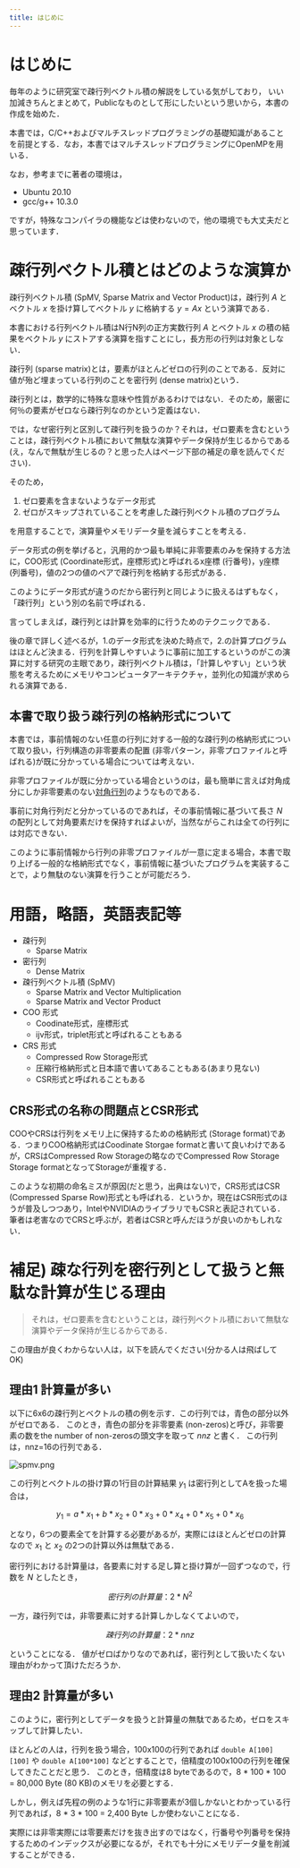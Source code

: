 ```yaml
---
title: はじめに
---
```


# はじめに
毎年のように研究室で疎行列ベクトル積の解説をしている気がしており， いい加減きちんとまとめて，Publicなものとして形にしたいという思いから，本書の作成を始めた．

本書では，C/C++およびマルチスレッドプログラミングの基礎知識があることを前提とする．なお，本書ではマルチスレッドプログラミングにOpenMPを用いる．

なお，参考までに著者の環境は，

- Ubuntu 20.10
- gcc/g++ 10.3.0

ですが，特殊なコンパイラの機能などは使わないので，他の環境でも大丈夫だと思っています．

# 疎行列ベクトル積とはどのような演算か
疎行列ベクトル積 (SpMV, Sparse Matrix and Vector Product)は，疎行列 $A$ とベクトル $x$ を掛け算してベクトル $y$ に格納する $y = Ax$ という演算である．

本書における行列ベクトル積はN行N列の正方実数行列 $A$ とベクトル $x$ の積の結果をベクトル $y$ にストアする演算を指すことにし，長方形の行列は対象としない．

疎行列 (sparse matrix)とは，要素がほとんどゼロの行列のことである．反対に値が殆ど埋まっている行列のことを密行列 (dense matrix)という．

疎行列とは，数学的に特殊な意味や性質があるわけではない．そのため，厳密に何％の要素がゼロなら疎行列なのかという定義はない．

では，なぜ密行列と区別して疎行列を扱うのか？それは，ゼロ要素を含むということは，疎行列ベクトル積において無駄な演算やデータ保持が生じるからである (え，なんで無駄が生じるの？と思った人はページ下部の補足の章を読んでください)．

そのため，
1. ゼロ要素を含まないようなデータ形式
1. ゼロがスキップされていることを考慮した疎行列ベクトル積のプログラム

を用意することで，演算量やメモリデータ量を減らすことを考える．

データ形式の例を挙げると，汎用的かつ最も単純に非零要素のみを保持する方法に，COO形式 (Coordinate形式，座標形式)と呼ばれるx座標 (行番号)，y座標 (列番号)，値の2つの値のペアで疎行列を格納する形式がある．

このようにデータ形式が違うのだから密行列と同じように扱えるはずもなく，「疎行列」という別の名前で呼ばれる．

言ってしまえば，疎行列とは計算を効率的に行うためのテクニックである．

後の章で詳しく述べるが，1.のデータ形式を決めた時点で，2.の計算プログラムはほとんど決まる．行列を計算しやすいように事前に加工するというのがこの演算に対する研究の主眼であり，疎行列ベクトル積は，「計算しやすい」という状態を考えるためにメモリやコンピュータアーキテクチャ，並列化の知識が求められる演算である．

## 本書で取り扱う疎行列の格納形式について
本書では，事前情報のない任意の行列に対する一般的な疎行列の格納形式について取り扱い，行列構造の非零要素の配置 (非零パターン，非零プロファイルと呼ばれる)が既に分かっている場合については考えない．

非零プロファイルが既に分かっている場合というのは，最も簡単に言えば対角成分にしか非零要素のない[対角行列](https://ja.wikipedia.org/wiki/%E5%AF%BE%E8%A7%92%E8%A1%8C%E5%88%97)のようなものである．

事前に対角行列だと分かっているのであれば，その事前情報に基づいて長さ $N$ の配列として対角要素だけを保持すればよいが，当然ながらこれは全ての行列には対応できない．

このように事前情報から行列の非零プロファイルが一意に定まる場合，本書で取り上げる一般的な格納形式でなく，事前情報に基づいたプログラムを実装することで，より無駄のない演算を行うことが可能だろう．

# 用語，略語，英語表記等
- 疎行列
    - Sparse Matrix
- 密行列
    - Dense Matrix
- 疎行列ベクトル積 (SpMV)
    - Sparse Matrix and Vector Multiplication
    - Sparse Matrix and Vector Product
- COO 形式 
    - Coodinate形式，座標形式
    - ijv形式，triplet形式と呼ばれることもある
- CRS 形式 
    - Compressed Row Storage形式
    - 圧縮行格納形式と日本語で書いてあることもある(あまり見ない)
    - CSR形式と呼ばれることもある

## CRS形式の名称の問題点とCSR形式
COOやCRSは行列をメモリ上に保持するための格納形式 (Storage format)である．つまりCOO格納形式はCoodinate Storgae formatと書いて良いわけであるが，CRSはCompressed Row Storageの略なのでCompressed Row Storage Storage formatとなってStorageが重複する．

このような初期の命名ミスが原因(だと思う，出典はない)で，CRS形式はCSR (Compressed Sparse Row)形式とも呼ばれる．というか，現在はCSR形式のほうが普及しつつあり，IntelやNVIDIAのライブラリでもCSRと表記されている．筆者は老害なのでCRSと呼ぶが，若者はCSRと呼んだほうが良いのかもしれない．


# 補足) 疎な行列を密行列として扱うと無駄な計算が生じる理由
> それは，ゼロ要素を含むということは，疎行列ベクトル積において無駄な演算やデータ保持が生じるからである．

この理由が良くわからない人は，以下を読んでください(分かる人は飛ばしてOK)

## 理由1 計算量が多い
以下に6x6の疎行列とベクトルの積の例を示す．この行列では，青色の部分以外がゼロである．
このとき，青色の部分を非零要素 (non-zeros)と呼び，非零要素の数をthe number of non-zerosの頭文字を取って $nnz$ と書く．
この行列は，nnz=16の行列である．

![spmv.png](https://raw.githubusercontent.com/t-hishinuma/zenn-content/main/books/sparse-matrix-and-vector-product/spmv.png)

この行列とベクトルの掛け算の1行目の計算結果 $y_1$ は密行列としてAを扱った場合は，

$$ y_1 = a * x_1 + b * x_2 + 0 * x_3 + 0 * x_4 + 0 * x_5 + 0 * x_6 $$

となり，6つの要素全てを計算する必要があるが，実際にはほとんどゼロの計算なので $x_1$ と $x_2$ の2つの計算以外は無駄である．

密行列における計算量は，各要素に対する足し算と掛け算が一回ずつなので，行数を $N$ としたとき，

$$密行列の計算量：2*N^2$$

一方，疎行列では，非零要素に対する計算しかしなくてよいので，

$$疎行列の計算量：2*nnz$$

ということになる．
値がゼロばかりなのであれば，密行列として扱いたくない理由がわかって頂けただろうか．

## 理由2 計算量が多い
このように，密行列としてデータを扱うと計算量の無駄であるため，ゼロをスキップして計算したい．

ほとんどの人は，行列を扱う場合，100x100の行列であれば `double A[100][100]` や `double A[100*100]` などとすることで，倍精度の100x100の行列を確保してきたことだと思う．
このとき，倍精度は8 byteであるので，8 * 100 * 100 = 80,000 Byte (80 KB)のメモリを必要とする．

しかし，例えば先程の例のような1行に非零要素が3個しかないとわかっている行列であれば，8 * 3 * 100 = 2,400 Byte しか使わないことになる．

実際には非零実際には零要素だけを抜き出すのではなく，行番号や列番号を保持するためのインデックスが必要になるが，それでも十分にメモリデータ量を削減することができる．
